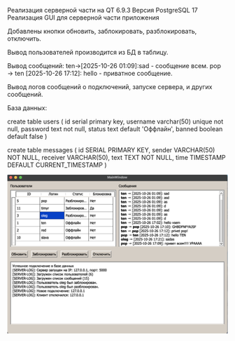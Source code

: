 Реализация серверной части на QT 6.9.3
Версия PostgreSQL 17
Реализация GUI для серверной части приложения

Добавлены кнопки обновить, заблокировать, разблокировать, отключить.

Вывод пользователей производится из БД в таблицу.

Вывод сообщений:
ten->[2025-10-26 01:09]:sad  - сообщение всем.
pop → ten [2025-10-26 17:12]: hello - приватное сообщение.

Вывод логов сообщений о подключений, запуске сервера, и других сообщений.

База данных:

create table users (
	id serial primary key,
	username varchar(50) unique not null,
	password text not null,
	status text default 'Оффлайн',
	banned boolean default false
)

create table messages (
    id SERIAL PRIMARY KEY,
    sender VARCHAR(50) NOT NULL,
    receiver VARCHAR(50),
    text TEXT NOT NULL,
    time TIMESTAMP DEFAULT CURRENT_TIMESTAMP
)

![alt text](server.png)
